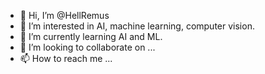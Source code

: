 - 👋 Hi, I’m @HellRemus
- 👀 I’m interested in AI, machine learning, computer vision.
- 🌱 I’m currently learning AI and ML.
- 💞️ I’m looking to collaborate on ...
- 📫 How to reach me ...

<!---
HellRemus/HellRemus is a ✨ special ✨ repository because its `README.md` (this file) appears on your GitHub profile.
You can click the Preview link to take a look at your changes.
--->
